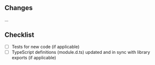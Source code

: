 ## Changes
...

## Checklist
- [ ] Tests for new code (if applicable)
- [ ] TypeScript definitions (module.d.ts) updated and in sync with library exports (if applicable)
